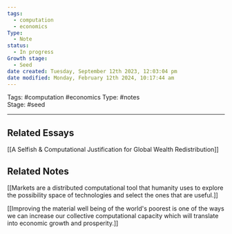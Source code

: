 ```yaml
---
tags:
  - computation
  - economics
Type:
  - Note
status:
  - In progress
Growth stage:
  - Seed
date created: Tuesday, September 12th 2023, 12:03:04 pm
date modified: Monday, February 12th 2024, 10:17:44 am
---
```

Tags: #computation #economics 
Type: #notes  
Stage: #seed

--- 


## Related Essays
[[A Selfish & Computational Justification for Global Wealth Redistribution]]

## Related Notes 
[[Markets are a distributed computational tool that humanity uses to explore the possibility space of technologies and select the ones that are useful.]]

[[Improving the material well being of the world's poorest is one of the ways we can increase our collective computational capacity which will translate into economic growth and prosperity.]]

